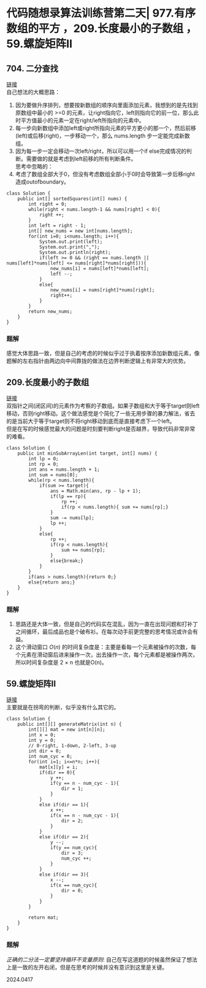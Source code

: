 # 代码随想录算法训练营第二天| 977.有序数组的平方 ，209.长度最小的子数组 ，59.螺旋矩阵II

## 704. 二分查找
[链接](https://leetcode.cn/problems/squares-of-a-sorted-array/submissions/524585496/)  
自己想法的大概思路：
1. 因为要做升序排列，想要按新数组的顺序向里面添加元素，我想到的是先找到原数组中最小的 >=0 的元素，让right指向它，left则指向它的前一位，那么此时平方值最小的元素一定在right/left所指向的元素中。
2. 每一步向新数组中添加left或right所指向元素的平方更小的那一个，然后前移(left)或后移(right)，一步移动一个，那么 nums.length 步一定能完成新数组。
3. 因为每一步一定会移动一次left/right，所以可以用一个if else完成情况的判断。需要做的就是考虑到left前移的所有判断条件。  
思考中忽略的：
1. 考虑了数组全部大于0，但没有考虑数组全部小于0时会导致第一步后移right造成outofboundary。
```
class Solution {
    public int[] sortedSquares(int[] nums) {
        int right = 0;
        while(right < nums.length-1 && nums[right] < 0){
            right ++;
        }
        int left = right - 1;
        int[] new_nums = new int[nums.length];
        for(int i=0; i<nums.length; i++){
            System.out.print(left);
            System.out.print(",");
            System.out.println(right);
            if(left >= 0 && (right == nums.length || nums[left]*nums[left] <= nums[right]*nums[right])){
                new_nums[i] = nums[left]*nums[left];
                left --;
            }
            else{
                new_nums[i] = nums[right]*nums[right];
                right++;
            }
        }
        return new_nums;
    }
}
```

### 题解
感觉大体思路一致，但是自己的考虑的时候似乎过于执着按序添加新数组元素，像题解的左右指针由两边向中间靠拢的做法在边界判断逻辑上有非常大的优势。

## 209.长度最小的子数组
[链接](https://leetcode.cn/problems/minimum-size-subarray-sum/submissions/524665626/)  
双指针之间(闭区间)的元素作为考察的子数组。如果子数组和大于等于target则left移动，否则right移动。这个做法感觉是个简化了一些无用步骤的暴力解法，省去的是当前大于等于target则不将right移动到底而是直接考虑下一个left。  
但是在写的时候感觉最大的问题是时刻要判断right是否越界，导致代码非常非常的难看。
```
class Solution {
    public int minSubArrayLen(int target, int[] nums) {
        int lp = 0;
        int rp = 0;
        int ans = nums.length + 1;
        int sum = nums[0];
        while(rp < nums.length){
            if(sum >= target){
                ans = Math.min(ans, rp - lp + 1);
                if(lp == rp){
                    rp ++;
                    if(rp < nums.length){ sum += nums[rp];}
                }
                sum -= nums[lp];
                lp ++;
            }
            else{
                rp ++;
                if(rp < nums.length){
                    sum += nums[rp];
                }
                else{break;}
            }
        }
        if(ans > nums.length){return 0;}
        else{return ans;}
    }
}
```

### 题解
1. 思路还是大体一致，但是自己的代码实在混乱，因为一直在出现问题和打补丁之间循环，最后成品也是个破布衫。在每次动手前更完整的思考情况或许会有益。
2. 这个滑动窗口 $O(n)$ 的时间复杂度是：主要是看每一个元素被操作的次数，每个元素在滑动窗后进来操作一次，出去操作一次，每个元素都是被操作两次，所以时间复杂度是 2 × n 也就是O(n)。  

##  59.螺旋矩阵II
[链接](https://leetcode.cn/problems/spiral-matrix-ii/submissions/524666651/)  
主要就是在拐弯的判断，似乎没有什么其它的。
```
class Solution {
    public int[][] generateMatrix(int n) {
        int[][] mat = new int[n][n];
        int x = 0;
        int y = 0;
        // 0-right, 1-down, 2-left, 3-up
        int dir = 0;
        int num_cyc = 0;
        for(int i=1; i<=n*n; i++){
            mat[x][y] = i;
            if(dir == 0){
                y ++;
                if(y == n - num_cyc - 1){
                    dir = 1;
                }
            }
            else if(dir == 1){
                x ++;
                if(x == n - num_cyc - 1){
                    dir = 2;
                }
            }
            else if(dir == 2){
                y --;
                if(y == num_cyc){
                    dir = 3;
                    num_cyc ++;
                }
            }
            else if(dir == 3){
                x --;
                if(x == num_cyc){
                    dir = 0;
                }
            }
        }

        return mat;
    }
}
```

### 题解
_正确的二分法一定要坚持循环不变量原则_: 自己在写这道题的时候虽然保证了想法上是一致的左开右闭，但是在思考的时候并没有意识到这里是关键。

2024.0417
